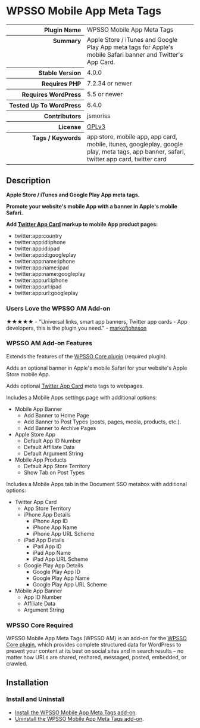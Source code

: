 <h1>WPSSO Mobile App Meta Tags</h1>

<table>
<tr><th align="right" valign="top" nowrap>Plugin Name</th><td>WPSSO Mobile App Meta Tags</td></tr>
<tr><th align="right" valign="top" nowrap>Summary</th><td>Apple Store / iTunes and Google Play App meta tags for Apple&#039;s mobile Safari banner and Twitter&#039;s App Card.</td></tr>
<tr><th align="right" valign="top" nowrap>Stable Version</th><td>4.0.0</td></tr>
<tr><th align="right" valign="top" nowrap>Requires PHP</th><td>7.2.34 or newer</td></tr>
<tr><th align="right" valign="top" nowrap>Requires WordPress</th><td>5.5 or newer</td></tr>
<tr><th align="right" valign="top" nowrap>Tested Up To WordPress</th><td>6.4.0</td></tr>
<tr><th align="right" valign="top" nowrap>Contributors</th><td>jsmoriss</td></tr>
<tr><th align="right" valign="top" nowrap>License</th><td><a href="https://www.gnu.org/licenses/gpl.txt">GPLv3</a></td></tr>
<tr><th align="right" valign="top" nowrap>Tags / Keywords</th><td>app store, mobile app, app card, mobile, itunes, googleplay, google play, meta tags, app banner, safari, twitter app card, twitter card</td></tr>
</table>

<h2>Description</h2>

<!-- about -->

<p><strong>Apple Store / iTunes and Google Play App meta tags.</strong></p>

<p><strong>Promote your website's mobile App with a banner in Apple's mobile Safari.</strong></p>

<p><strong>Add <a href="https://dev.twitter.com/cards/types/app">Twitter App Card</a> markup to mobile App product pages:</strong></p>

<ul>
    <li>twitter:app:country</li>
    <li>twitter:app:id:iphone</li>
    <li>twitter:app:id:ipad</li>
    <li>twitter:app:id:googleplay</li>
    <li>twitter:app:name:iphone</li>
    <li>twitter:app:name:ipad</li>
    <li>twitter:app:name:googleplay</li>
    <li>twitter:app:url:iphone</li>
    <li>twitter:app:url:ipad</li>
    <li>twitter:app:url:googleplay</li>
</ul>

<!-- /about -->

<h3>Users Love the WPSSO AM Add-on</h3>

<p>&#x2605;&#x2605;&#x2605;&#x2605;&#x2605; - "Universal links, smart app banners, Twitter app cards - App developers, this is the plugin you need." - <a href="https://wordpress.org/support/topic/universal-links-smart-app-banners-twitter-app-cards/">markofjohnson</a></p>

<h3>WPSSO AM Add-on Features</h3>

<p>Extends the features of the <a href="https://wordpress.org/plugins/wpsso/">WPSSO Core plugin</a> (required plugin).</p>

<p>Adds an optional banner in Apple's mobile Safari for your website's Apple Store mobile App.</p>

<p>Adds optional <a href="https://dev.twitter.com/cards/types/app">Twitter App Card</a> meta tags to webpages.</p>

<p>Includes a Mobile Apps settings page with additional options:</p>

<ul>
<li>Mobile App Banner

<ul>
<li>Add Banner to Home Page</li>
<li>Add Banner to Post Types (posts, pages, media, products, etc.).</li>
<li>Add Banner to Archive Pages</li>
</ul></li>
<li>Apple Store App

<ul>
<li>Default App ID Number</li>
<li>Default Affiliate Data</li>
<li>Default Argument String</li>
</ul></li>
<li>Mobile App Products

<ul>
<li>Default App Store Territory</li>
<li>Show Tab on Post Types</li>
</ul></li>
</ul>

<p>Includes a Mobile Apps tab in the Document SSO metabox with additional options:</p>

<ul>
<li>Twitter App Card

<ul>
<li>App Store Territory</li>
<li>iPhone App Details

<ul>
<li>iPhone App ID</li>
<li>iPhone App Name</li>
<li>iPhone App URL Scheme</li>
</ul></li>
<li>iPad App Details

<ul>
<li>iPad App ID</li>
<li>iPad App Name</li>
<li>iPad App URL Scheme</li>
</ul></li>
<li>Google Play App Details

<ul>
<li>Google Play App ID</li>
<li>Google Play App Name</li>
<li>Google Play App URL Scheme</li>
</ul></li>
</ul></li>
<li>Mobile App Banner

<ul>
<li>App ID Number</li>
<li>Affiliate Data</li>
<li>Argument String</li>
</ul></li>
</ul>

<h3>WPSSO Core Required</h3>

<p>WPSSO Mobile App Meta Tags (WPSSO AM) is an add-on for the <a href="https://wordpress.org/plugins/wpsso/">WPSSO Core plugin</a>, which provides complete structured data for WordPress to present your content at its best on social sites and in search results – no matter how URLs are shared, reshared, messaged, posted, embedded, or crawled.</p>

<h2>Installation</h2>

<h3 class="top">Install and Uninstall</h3>

<ul>
<li><a href="https://wpsso.com/docs/plugins/wpsso-am/installation/install-the-plugin/">Install the WPSSO Mobile App Meta Tags add-on</a>.</li>
<li><a href="https://wpsso.com/docs/plugins/wpsso-am/installation/uninstall-the-plugin/">Uninstall the WPSSO Mobile App Meta Tags add-on</a>.</li>
</ul>

